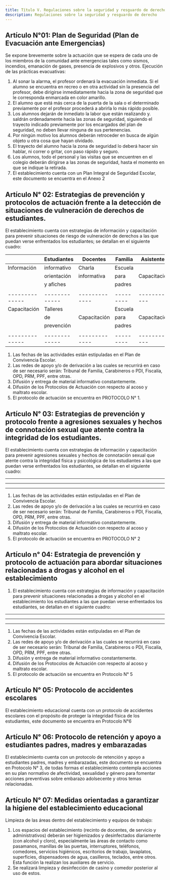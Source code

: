 ```yaml
---
title: Título V. Regulaciones sobre la seguridad y resguardo de derecho
description: Regulaciones sobre la seguridad y resguardo de derecho
---
```

## Artículo N°01: Plan de Seguridad (Plan de Evacuación ante Emergencias) 
Se expone brevemente sobre la actuación que se espera de cada uno de los miembros de la comunidad ante emergencias tales como sismos, incendios, emanación de gases, presencia de explosivos y otros. Ejecución de las prácticas evacuativas: 
1. Al sonar la alarma, el profesor ordenará la evacuación inmediata. Si el alumno se encuentra en recreo o en otra actividad sin la presencia del profesor, debe dirigirse inmediatamente hacia la zona de seguridad que le corresponda enmarcada en color amarillo. 
2. El alumno que está más cerca de la puerta de la sala o el determinado previamente por el profesor procederá a abrirla lo más rápido posible. 
3. Los alumnos dejarán de inmediato la labor que están realizando y. 
saldrán ordenadamente hacia las zonas de seguridad, siguiendo el trayecto indicado previamente por los encargados del plan de seguridad, no deben llevar ninguna de sus pertenencias. 
4. Por ningún motivo los alumnos deberán retroceder en busca de algún objeto u otra cosa que hayan olvidado. 
5. El trayecto del alumno hacia la zona de seguridad lo deberá hacer sin hablar, ni correr o gritar, con paso rápido y seguro. 
6. Los alumnos, todo el personal y las visitas que se encuentren en el colegio deberán dirigirse a las zonas de seguridad, hasta el momento en que se indique la retirada. 
7. El establecimiento cuenta con un Plan Integral de Seguridad Escolar, este documento se encuentra en el Anexo 2 
## Artículo N° 02: Estrategias de prevención y protocolos de actuación frente a la detección de situaciones de vulneración de derechos de estudiantes. 
El establecimiento cuenta con estrategias de información y capacitación para prevenir situaciones de riesgo de vulneración de derechos a las que puedan verse enfrentados los estudiantes; se detallan en el siguiente cuadro: 

|              | Estudiantes |  Docentes   | Familia | Asistentes |
|--------------|-------------|-------------|---------|------------|
| Información  | informativo |   Charla    | Escuela |            |
|              | orientación | informativa |   para  |Capacitación|
|              |  y afiches  |             |  padres |            |
|              |             |             |         |            |
|--------------|-------------|-------------|---------|------------|
| Capacitación |  Talleres   |             | Escuela |            |
|              |     de      |Capacitación |   para  |Capacitación|
|              | prevención  |             |  padres |            |
|              |             |             |         |            |
|--------------|-------------|-------------|---------|------------|  

1. Las fechas de las actividades están estipuladas en el Plan de Convivencia Escolar. 
2. Las redes de apoyo y/o de derivación a las cuales se recurrirá en caso de ser necesario serán: Tribunal de Familia, Carabineros o PDI, Fiscalía, OPD, PRM, PPF, entre otras. 
3. Difusión y entrega de material informativo constantemente. 
4. Difusión de los Protocolos de Actuación con respecto al acoso y maltrato escolar. 
5. El protocolo de actuación se encuentra en PROTOCOLO N° 1.

 ## Artículo N° 03: Estrategias de prevención y protocolo frente a agresiones sexuales y hechos de connotación sexual que atente contra la integridad de los estudiantes.
El establecimiento cuenta con estrategias de información y capacitación para prevenir agresiones sexuales y hechos de connotación sexual que atente contra la integridad física y psicológica de los estudiantes a las que puedan verse enfrentados los estudiantes, se detallan en el siguiente cuadro:
**********
**********
**********
1. Las fechas de las actividades están estipuladas en el Plan de Convivencia Escolar.
2. Las redes de apoyo y/o de derivación a las cuales se recurrirá en caso de ser necesario serán:
Tribunal de Familia, Carabineros o PDI, Fiscalía, OPD, PRM, PPF, entre otras.
3. Difusión y entrega de material informativo constantemente.
4. Difusión de los Protocolos de Actuación con respecto al acoso y maltrato escolar.
5. El protocolo de actuación se encuentra en PROTOCOLO N° 2

## Artículo n° 04: Estrategia de prevención y protocolo de actuación para abordar situaciones relacionadas a drogas y alcohol en el establecimiento
1. El establecimiento cuenta con estrategias de información y capacitación para prevenir situaciones relacionadas a drogas y alcohol en el establecimiento los estudiantes a las que puedan verse enfrentados los estudiantes, se detallan en el siguiente cuadro:
---------
---------
---------
1. Las fechas de las actividades están estipuladas en el Plan de Convivencia Escolar.
2. Las redes de apoyo y/o de derivación a las cuales se recurrirá en caso de ser necesario serán: Tribunal de Familia, Carabineros o PDI, Fiscalía, OPD, PRM, PPF, entre otras.
3. Difusión y entrega de material informativo constantemente.
4. Difusión de los Protocolos de Actuación con respecto al acoso y maltrato escolar.
5. El protocolo de actuación se encuentra en Protocolo N° 5
## Artículo N° 05: Protocolo de accidentes escolares
El establecimiento educacional cuenta con un protocolo de accidentes escolares con el propósito de proteger la integridad física de los estudiantes, este documento se encuentra en Protocolo N°6
## Artículo N° 06: Protocolo de retención y apoyo a estudiantes padres, madres y embarazadas
El establecimiento cuenta con un protocolo de retención y apoyo a estudiantes padres, madres y embarazadas, este documento se encuentra en Protocolo N° 3, de todas formas el establecimiento contempla acciones en su plan normativo de afectividad, sexualidad y género para fomentar acciones preventivas sobre embarazo adolsecente y otros temas relacionadas.
## Artículo N° 07: Medidas orientadas a garantizar la higiene del establecimiento educacional
Limpieza de las áreas dentro del establecimiento y equipos de trabajo:
1. Los espacios del establecimiento (recinto de docentes, de servicio y administrativos) deberán ser higienizados y desinfectados diariamente (con alcohol y cloro), especialmente las áreas de contacto como pasamanos, manillas de las puertas, interruptores, teléfonos, comedores, servicios higiénicos, escritorios de trabajo, lavaplatos, superficies, dispensadores de agua, casilleros, teclados, entre otros. Esta función la realizan los auxiliares de servicio.
2. Se realizará limpieza y desinfección de casino y comedor posterior al uso de estos.